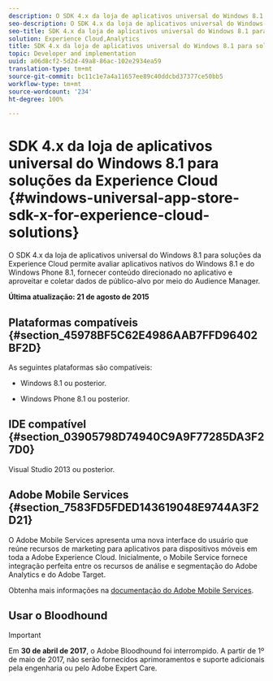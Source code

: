 ```yaml
---
description: O SDK 4.x da loja de aplicativos universal do Windows 8.1 para soluções da Experience Cloud permite avaliar aplicativos nativos do Windows 8.1 e do Windows Phone 8.1, fornecer conteúdo direcionado dentro do aplicativo e aproveitar e coletar dados de público-alvo por meio do Audience Manager.
seo-description: O SDK 4.x da loja de aplicativos universal do Windows 8.1 para soluções da Experience Cloud permite avaliar aplicativos nativos do Windows 8.1 e do Windows Phone 8.1, fornecer conteúdo direcionado dentro do aplicativo e aproveitar e coletar dados de público-alvo por meio do Audience Manager.
seo-title: SDK 4.x da loja de aplicativos universal do Windows 8.1 para soluções da Experience Cloud
solution: Experience Cloud,Analytics
title: SDK 4.x da loja de aplicativos universal do Windows 8.1 para soluções da Experience Cloud
topic: Developer and implementation
uuid: a06d8cf2-5d2d-49a8-86ac-102e2934ea59
translation-type: tm+mt
source-git-commit: bc11c1e7a4a11657ee89c40ddcbd37377ce50bb5
workflow-type: tm+mt
source-wordcount: '234'
ht-degree: 100%

---
```



# SDK 4.x da loja de aplicativos universal do Windows 8.1 para soluções da Experience Cloud {#windows-universal-app-store-sdk-x-for-experience-cloud-solutions}

O SDK 4.x da loja de aplicativos universal do Windows 8.1 para soluções da Experience Cloud permite avaliar aplicativos nativos do Windows 8.1 e do Windows Phone 8.1, fornecer conteúdo direcionado no aplicativo e aproveitar e coletar dados de público-alvo por meio do Audience Manager.

**Última atualização: 21 de agosto de 2015**

## Plataformas compatíveis {#section_45978BF5C62E4986AAB7FFD96402BF2D}

As seguintes plataformas são compatíveis:

* Windows 8.1 ou posterior.

* Windows Phone 8.1 ou posterior.

## IDE compatível {#section_03905798D74940C9A9F77285DA3F27D0}

Visual Studio 2013 ou posterior.

## Adobe Mobile Services {#section_7583FD5FDED143619048E9744A3F2D21}

O Adobe Mobile Services apresenta uma nova interface do usuário que reúne recursos de marketing para aplicativos para dispositivos móveis em toda a Adobe Experience Cloud. Inicialmente, o Mobile Service fornece integração perfeita entre os recursos de análise e segmentação do Adobe Analytics e do Adobe Target.

Obtenha mais informações na [documentação do Adobe Mobile Services](/help/using/home.md).

## Usar o Bloodhound

>[!IMPORTANT]
>
>Em **30 de abril de 2017**, o Adobe Bloodhound foi interrompido. A partir de 1º de maio de 2017, não serão fornecidos aprimoramentos e suporte adicionais pela engenharia ou pelo Adobe Expert Care.
